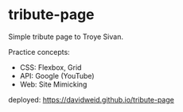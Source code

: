 # tribute-page

Simple tribute page to Troye Sivan.

Practice concepts:
  - CSS: Flexbox, Grid
  - API: Google (YouTube)
  - Web: Site Mimicking

deployed: https://davidweid.github.io/tribute-page
